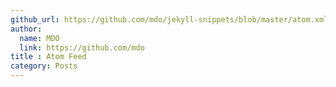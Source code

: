```yaml
---
github_url: https://github.com/mdo/jekyll-snippets/blob/master/atom.xml
author:
  name: MDO
  link: https://github.com/mdo
title : Atom Feed
category: Posts
---
```

